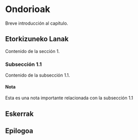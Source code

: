 # Ondorioak

Breve introducción al capítulo.

## Etorkizuneko Lanak

Contenido de la sección 1.

### Subsección 1.1

Contenido de la subsección 1.1.

#### Nota

Esta es una nota importante relacionada con la subsección 1.1

## Eskerrak

## Epilogoa